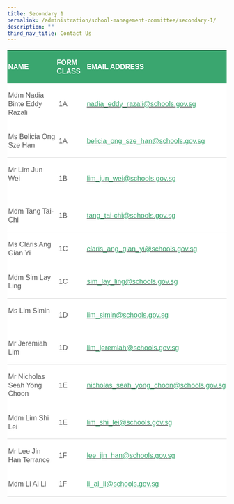 ```yaml
---
title: Secondary 1
permalink: /administration/school-management-committee/secondary-1/
description: ""
third_nav_title: Contact Us
---
```


<table class="MsoNormalTable" border="0" cellspacing="0" cellpadding="0" width="624" style="background:white;border-collapse:collapse;mso-table-layout-alt:fixed;
 mso-yfti-tbllook:1184;mso-padding-alt:0in 0in 0in 0in"><tbody><tr style="mso-yfti-irow:0;mso-yfti-firstrow:yes"><td width="228" style="width:171.0pt;background:#3AA66F;padding:1.5pt 1.5pt 1.5pt 1.5pt"><p class="MsoNormal" style="line-height:14.7pt"><b><span style="font-family:
  &quot;Arial&quot;,sans-serif;color:white;text-transform:uppercase">NAME</span></b></p></td><td width="96" style="width:1.0in;background:#3AA66F;padding:1.5pt 1.5pt 1.5pt 1.5pt"><p class="MsoNormal" style="line-height:14.7pt"><b><span style="font-family:
  &quot;Arial&quot;,sans-serif;color:white;text-transform:uppercase">FORM CLASS</span></b></p></td><td width="300" style="width:225.0pt;background:#3AA66F;padding:1.5pt 1.5pt 1.5pt 1.5pt"><p class="MsoNormal" style="line-height:14.7pt"><b><span style="font-family:
  &quot;Arial&quot;,sans-serif;color:white;text-transform:uppercase">EMAIL ADDRESS</span></b></p></td></tr><tr style="mso-yfti-irow:1"><td width="228" style="width:171.0pt;padding:1.5pt 1.5pt 1.5pt 1.5pt"><p class="MsoNormal" style="line-height:14.7pt"><span style="font-family:&quot;Arial&quot;,sans-serif;
  color:#565656">Mdm Nadia Binte Eddy Razali</span></p></td><td width="96" style="width:1.0in;padding:1.5pt 1.5pt 1.5pt 1.5pt"><p class="MsoNormal" style="line-height:14.7pt"><span style="font-family:&quot;Arial&quot;,sans-serif;
  color:#565656">&nbsp;1A</span></p></td><td width="300" style="width:225.0pt;padding:1.5pt 1.5pt 1.5pt 1.5pt"><p class="MsoNormal" style="line-height:14.7pt"><span style="color:black;
  mso-color-alt:windowtext"><a href="mailto:nadia_eddy_razali@schools.gov.sg"><span style="font-family:&quot;Arial&quot;,sans-serif;color:#3AA66F;text-decoration:none;
  text-underline:none">nadia_eddy_razali@schools.gov.sg</span></a></span><span style="font-family:&quot;Arial&quot;,sans-serif;color:#565656">&nbsp;</span></p></td></tr><tr style="mso-yfti-irow:2"><td width="228" style="width:171.0pt;border:none;border-bottom:solid #D9D9D9 1.0pt;
  mso-border-bottom-themecolor:background1;mso-border-bottom-themeshade:217;
  mso-border-bottom-alt:solid #D9D9D9 .5pt;mso-border-bottom-themecolor:background1;
  mso-border-bottom-themeshade:217;padding:1.5pt 1.5pt 1.5pt 1.5pt"><p class="MsoNormal" style="line-height:14.7pt"><span style="font-family:&quot;Arial&quot;,sans-serif;
  color:#565656">Ms Belicia Ong Sze Han</span></p></td><td width="96" style="width:1.0in;border:none;border-bottom:solid #D9D9D9 1.0pt;
  mso-border-bottom-themecolor:background1;mso-border-bottom-themeshade:217;
  mso-border-bottom-alt:solid #D9D9D9 .5pt;mso-border-bottom-themecolor:background1;
  mso-border-bottom-themeshade:217;padding:1.5pt 1.5pt 1.5pt 1.5pt"><p class="MsoNormal" style="line-height:14.7pt"><span style="font-family:&quot;Arial&quot;,sans-serif;
  color:#565656">&nbsp;1A</span></p></td><td width="300" style="width:225.0pt;border:none;border-bottom:solid #D9D9D9 1.0pt;
  mso-border-bottom-themecolor:background1;mso-border-bottom-themeshade:217;
  mso-border-bottom-alt:solid #D9D9D9 .5pt;mso-border-bottom-themecolor:background1;
  mso-border-bottom-themeshade:217;padding:1.5pt 1.5pt 1.5pt 1.5pt"><p class="MsoNormal" style="line-height:14.7pt"><span style="color:black;
  mso-color-alt:windowtext"><a href="mailto:belicia_ong_sze_han@schools.gov.sg"><span style="font-family:&quot;Arial&quot;,sans-serif;color:#3AA66F;text-decoration:none;
  text-underline:none">belicia_ong_sze_han@schools.gov.sg</span></a></span><span style="font-family:&quot;Arial&quot;,sans-serif;color:#565656"></span></p></td></tr><tr style="mso-yfti-irow:3"><td width="228" style="width:171.0pt;border:none;mso-border-top-alt:solid #D9D9D9 .5pt;
  mso-border-top-themecolor:background1;mso-border-top-themeshade:217;
  padding:1.5pt 1.5pt 1.5pt 1.5pt"><p class="MsoNormal" style="line-height:14.7pt"><span style="font-family:&quot;Arial&quot;,sans-serif;
  color:#565656">Mr Lim Jun Wei&nbsp;&nbsp; &nbsp;&nbsp;&nbsp; &nbsp;&nbsp;&nbsp; &nbsp;&nbsp;&nbsp; &nbsp;&nbsp;&nbsp; &nbsp;</span></p></td><td width="96" style="width:1.0in;border:none;mso-border-top-alt:solid #D9D9D9 .5pt;
  mso-border-top-themecolor:background1;mso-border-top-themeshade:217;
  padding:1.5pt 1.5pt 1.5pt 1.5pt"><p class="MsoNormal" style="line-height:14.7pt"><span style="font-family:&quot;Arial&quot;,sans-serif;
  color:#565656">&nbsp;1B</span></p></td><td width="300" style="width:225.0pt;border:none;mso-border-top-alt:solid #D9D9D9 .5pt;
  mso-border-top-themecolor:background1;mso-border-top-themeshade:217;
  padding:1.5pt 1.5pt 1.5pt 1.5pt"><p class="MsoNormal" style="line-height:14.7pt"><span style="color:black;
  mso-color-alt:windowtext"><a href="mailto:lim_jun_wei@schools.gov.sg"><span style="font-family:&quot;Arial&quot;,sans-serif;color:#3AA66F;text-decoration:none;
  text-underline:none">lim_jun_wei@schools.gov.sg</span></a></span><span style="font-family:&quot;Arial&quot;,sans-serif;color:#565656"></span></p></td></tr><tr style="mso-yfti-irow:4"><td width="228" style="width:171.0pt;border:none;border-bottom:solid #D9D9D9 1.0pt;
  mso-border-bottom-themecolor:background1;mso-border-bottom-themeshade:217;
  mso-border-bottom-alt:solid #D9D9D9 .5pt;mso-border-bottom-themecolor:background1;
  mso-border-bottom-themeshade:217;padding:1.5pt 1.5pt 1.5pt 1.5pt"><p class="MsoNormal" style="line-height:14.7pt"><span style="font-family:&quot;Arial&quot;,sans-serif;
  color:#565656">Mdm Tang Tai-Chi&nbsp;&nbsp; &nbsp;&nbsp;&nbsp; &nbsp;&nbsp;&nbsp; &nbsp;</span></p></td><td width="96" style="width:1.0in;border:none;border-bottom:solid #D9D9D9 1.0pt;
  mso-border-bottom-themecolor:background1;mso-border-bottom-themeshade:217;
  mso-border-bottom-alt:solid #D9D9D9 .5pt;mso-border-bottom-themecolor:background1;
  mso-border-bottom-themeshade:217;padding:1.5pt 1.5pt 1.5pt 1.5pt"><p class="MsoNormal" style="line-height:14.7pt"><span style="font-family:&quot;Arial&quot;,sans-serif;
  color:#565656">&nbsp;1B</span></p></td><td width="300" style="width:225.0pt;border:none;border-bottom:solid #D9D9D9 1.0pt;
  mso-border-bottom-themecolor:background1;mso-border-bottom-themeshade:217;
  mso-border-bottom-alt:solid #D9D9D9 .5pt;mso-border-bottom-themecolor:background1;
  mso-border-bottom-themeshade:217;padding:1.5pt 1.5pt 1.5pt 1.5pt"><p class="MsoNormal" style="line-height:14.7pt"><span style="color:black;
  mso-color-alt:windowtext"><a href="mailto:tang_tai-chi@schools.gov.sg"><span style="font-family:&quot;Arial&quot;,sans-serif;color:#3AA66F;text-decoration:none;
  text-underline:none">tang_tai-chi@schools.gov.sg</span></a></span><span style="font-family:&quot;Arial&quot;,sans-serif;color:#565656"></span></p></td></tr><tr style="mso-yfti-irow:5"><td width="228" style="width:171.0pt;border:none;mso-border-top-alt:solid #D9D9D9 .5pt;
  mso-border-top-themecolor:background1;mso-border-top-themeshade:217;
  padding:1.5pt 1.5pt 1.5pt 1.5pt"><p class="MsoNormal" style="line-height:14.7pt"><span style="font-family:&quot;Arial&quot;,sans-serif;
  color:#565656">Ms Claris Ang Gian Yi&nbsp;&nbsp; &nbsp;&nbsp;&nbsp; &nbsp;</span></p></td><td width="96" style="width:1.0in;border:none;mso-border-top-alt:solid #D9D9D9 .5pt;
  mso-border-top-themecolor:background1;mso-border-top-themeshade:217;
  padding:1.5pt 1.5pt 1.5pt 1.5pt"><p class="MsoNormal" style="line-height:14.7pt"><span style="font-family:&quot;Arial&quot;,sans-serif;
  color:#565656">&nbsp;1C</span></p></td><td width="300" style="width:225.0pt;border:none;mso-border-top-alt:solid #D9D9D9 .5pt;
  mso-border-top-themecolor:background1;mso-border-top-themeshade:217;
  padding:1.5pt 1.5pt 1.5pt 1.5pt"><p class="MsoNormal" style="line-height:14.7pt"><span style="color:black;
  mso-color-alt:windowtext"><a href="mailto:claris_ang_gian_yi@schools.gov.sg"><span style="font-family:&quot;Arial&quot;,sans-serif;color:#3AA66F;text-decoration:none;
  text-underline:none">claris_ang_gian_yi@schools.gov.sg</span></a></span><span style="font-family:&quot;Arial&quot;,sans-serif;color:#565656"></span></p></td></tr><tr style="mso-yfti-irow:6"><td width="228" style="width:171.0pt;border:none;border-bottom:solid #D9D9D9 1.0pt;
  mso-border-bottom-themecolor:background1;mso-border-bottom-themeshade:217;
  mso-border-bottom-alt:solid #D9D9D9 .5pt;mso-border-bottom-themecolor:background1;
  mso-border-bottom-themeshade:217;padding:1.5pt 1.5pt 1.5pt 1.5pt"><p class="MsoNormal" style="line-height:14.7pt"><span style="font-family:&quot;Arial&quot;,sans-serif;
  color:#565656">Mdm Sim Lay Ling</span></p></td><td width="96" style="width:1.0in;border:none;border-bottom:solid #D9D9D9 1.0pt;
  mso-border-bottom-themecolor:background1;mso-border-bottom-themeshade:217;
  mso-border-bottom-alt:solid #D9D9D9 .5pt;mso-border-bottom-themecolor:background1;
  mso-border-bottom-themeshade:217;padding:1.5pt 1.5pt 1.5pt 1.5pt"><p class="MsoNormal" style="line-height:14.7pt"><span style="font-family:&quot;Arial&quot;,sans-serif;
  color:#565656">&nbsp;1C</span></p></td><td width="300" style="width:225.0pt;border:none;border-bottom:solid #D9D9D9 1.0pt;
  mso-border-bottom-themecolor:background1;mso-border-bottom-themeshade:217;
  mso-border-bottom-alt:solid #D9D9D9 .5pt;mso-border-bottom-themecolor:background1;
  mso-border-bottom-themeshade:217;padding:1.5pt 1.5pt 1.5pt 1.5pt"><p class="MsoNormal" style="line-height:14.7pt"><span style="color:black;
  mso-color-alt:windowtext"><a href="mailto:sim_lay_ling@schools.gov.sg"><span style="font-family:&quot;Arial&quot;,sans-serif;color:#3AA66F;text-decoration:none;
  text-underline:none">sim_lay_ling@schools.gov.sg</span></a></span><span style="font-family:&quot;Arial&quot;,sans-serif;color:#565656"></span></p></td></tr><tr style="mso-yfti-irow:7"><td width="228" style="width:171.0pt;border:none;mso-border-top-alt:solid #D9D9D9 .5pt;
  mso-border-top-themecolor:background1;mso-border-top-themeshade:217;
  padding:1.5pt 1.5pt 1.5pt 1.5pt"><p class="MsoNormal" style="line-height:14.7pt"><span style="font-family:&quot;Arial&quot;,sans-serif;
  color:#565656">Ms Lim Simin&nbsp;&nbsp; &nbsp;</span></p></td><td width="96" style="width:1.0in;border:none;mso-border-top-alt:solid #D9D9D9 .5pt;
  mso-border-top-themecolor:background1;mso-border-top-themeshade:217;
  padding:1.5pt 1.5pt 1.5pt 1.5pt"><p class="MsoNormal" style="line-height:14.7pt"><span style="font-family:&quot;Arial&quot;,sans-serif;
  color:#565656">&nbsp;1D</span></p></td><td width="300" style="width:225.0pt;border:none;mso-border-top-alt:solid #D9D9D9 .5pt;
  mso-border-top-themecolor:background1;mso-border-top-themeshade:217;
  padding:1.5pt 1.5pt 1.5pt 1.5pt"><p class="MsoNormal" style="line-height:14.7pt"><span style="color:black;
  mso-color-alt:windowtext"><a href="mailto:lim_simin@schools.gov.sg"><span style="font-family:&quot;Arial&quot;,sans-serif;color:#3AA66F;text-decoration:none;
  text-underline:none">lim_simin@schools.gov.sg</span></a></span><span style="font-family:&quot;Arial&quot;,sans-serif;color:#565656"></span></p></td></tr><tr style="mso-yfti-irow:8"><td width="228" style="width:171.0pt;border:none;border-bottom:solid #D9D9D9 1.0pt;
  mso-border-bottom-themecolor:background1;mso-border-bottom-themeshade:217;
  mso-border-bottom-alt:solid #D9D9D9 .5pt;mso-border-bottom-themecolor:background1;
  mso-border-bottom-themeshade:217;padding:1.5pt 1.5pt 1.5pt 1.5pt"><p class="MsoNormal" style="line-height:14.7pt"><span style="font-family:&quot;Arial&quot;,sans-serif;
  color:#565656">Mr Jeremiah Lim</span></p></td><td width="96" style="width:1.0in;border:none;border-bottom:solid #D9D9D9 1.0pt;
  mso-border-bottom-themecolor:background1;mso-border-bottom-themeshade:217;
  mso-border-bottom-alt:solid #D9D9D9 .5pt;mso-border-bottom-themecolor:background1;
  mso-border-bottom-themeshade:217;padding:1.5pt 1.5pt 1.5pt 1.5pt"><p class="MsoNormal" style="line-height:14.7pt"><span style="font-family:&quot;Arial&quot;,sans-serif;
  color:#565656">&nbsp;1D</span></p></td><td width="300" style="width:225.0pt;border:none;border-bottom:solid #D9D9D9 1.0pt;
  mso-border-bottom-themecolor:background1;mso-border-bottom-themeshade:217;
  mso-border-bottom-alt:solid #D9D9D9 .5pt;mso-border-bottom-themecolor:background1;
  mso-border-bottom-themeshade:217;padding:1.5pt 1.5pt 1.5pt 1.5pt"><p class="MsoNormal" style="line-height:14.7pt"><span style="color:black;
  mso-color-alt:windowtext"><a href="mailto:lim_jeremiah@schools.gov.sg"><span style="font-family:&quot;Arial&quot;,sans-serif;color:#3AA66F;text-decoration:none;
  text-underline:none">lim_jeremiah@schools.gov.sg</span></a></span><span style="font-family:&quot;Arial&quot;,sans-serif;color:#565656"></span></p></td></tr><tr style="mso-yfti-irow:9"><td width="228" style="width:171.0pt;border:none;mso-border-top-alt:solid #D9D9D9 .5pt;
  mso-border-top-themecolor:background1;mso-border-top-themeshade:217;
  padding:1.5pt 1.5pt 1.5pt 1.5pt"><p class="MsoNormal" style="line-height:14.7pt"><span style="font-family:&quot;Arial&quot;,sans-serif;
  color:#565656">Mr Nicholas Seah Yong Choon&nbsp; &nbsp;</span></p></td><td width="96" style="width:1.0in;border:none;mso-border-top-alt:solid #D9D9D9 .5pt;
  mso-border-top-themecolor:background1;mso-border-top-themeshade:217;
  padding:1.5pt 1.5pt 1.5pt 1.5pt"><p class="MsoNormal" style="line-height:14.7pt"><span style="font-family:&quot;Arial&quot;,sans-serif;
  color:#565656">&nbsp;1E</span></p></td><td width="300" style="width:225.0pt;border:none;mso-border-top-alt:solid #D9D9D9 .5pt;
  mso-border-top-themecolor:background1;mso-border-top-themeshade:217;
  padding:1.5pt 1.5pt 1.5pt 1.5pt"><p class="MsoNormal" style="line-height:14.7pt"><span style="color:black;
  mso-color-alt:windowtext"><a href="mailto:nicholas_seah_yong_choon@schools.gov.sg"><span style="font-family:
  &quot;Arial&quot;,sans-serif;color:#3AA66F;text-decoration:none;text-underline:none">nicholas_seah_yong_choon@schools.gov.sg</span></a></span><span style="font-family:&quot;Arial&quot;,sans-serif;color:#565656"></span></p></td></tr><tr style="mso-yfti-irow:10"><td width="228" style="width:171.0pt;border:none;border-bottom:solid #D9D9D9 1.0pt;
  mso-border-bottom-themecolor:background1;mso-border-bottom-themeshade:217;
  mso-border-bottom-alt:solid #D9D9D9 .5pt;mso-border-bottom-themecolor:background1;
  mso-border-bottom-themeshade:217;padding:1.5pt 1.5pt 1.5pt 1.5pt"><p class="MsoNormal" style="line-height:14.7pt"><span style="font-family:&quot;Arial&quot;,sans-serif;
  color:#565656">Mdm Lim Shi Lei&nbsp;&nbsp;&nbsp; &nbsp;</span></p></td><td width="96" style="width:1.0in;border:none;border-bottom:solid #D9D9D9 1.0pt;
  mso-border-bottom-themecolor:background1;mso-border-bottom-themeshade:217;
  mso-border-bottom-alt:solid #D9D9D9 .5pt;mso-border-bottom-themecolor:background1;
  mso-border-bottom-themeshade:217;padding:1.5pt 1.5pt 1.5pt 1.5pt"><p class="MsoNormal" style="line-height:14.7pt"><span style="font-family:&quot;Arial&quot;,sans-serif;
  color:#565656">&nbsp;1E</span></p></td><td width="300" style="width:225.0pt;border:none;border-bottom:solid #D9D9D9 1.0pt;
  mso-border-bottom-themecolor:background1;mso-border-bottom-themeshade:217;
  mso-border-bottom-alt:solid #D9D9D9 .5pt;mso-border-bottom-themecolor:background1;
  mso-border-bottom-themeshade:217;padding:1.5pt 1.5pt 1.5pt 1.5pt"><p class="MsoNormal" style="line-height:14.7pt"><span style="color:black;
  mso-color-alt:windowtext"><a href="mailto:lim_shi_lei@schools.gov.sg"><span style="font-family:&quot;Arial&quot;,sans-serif;color:#3AA66F;text-decoration:none;
  text-underline:none">lim_shi_lei@schools.gov.sg</span></a></span><span style="font-family:&quot;Arial&quot;,sans-serif;color:#565656"></span></p></td></tr><tr style="mso-yfti-irow:11"><td width="228" style="width:171.0pt;border:none;mso-border-top-alt:solid #D9D9D9 .5pt;
  mso-border-top-themecolor:background1;mso-border-top-themeshade:217;
  padding:1.5pt 1.5pt 1.5pt 1.5pt"><p class="MsoNormal" style="line-height:14.7pt"><span style="font-family:&quot;Arial&quot;,sans-serif;
  color:#565656">Mr Lee Jin Han Terrance&nbsp;</span></p></td><td width="96" style="width:1.0in;border:none;mso-border-top-alt:solid #D9D9D9 .5pt;
  mso-border-top-themecolor:background1;mso-border-top-themeshade:217;
  padding:1.5pt 1.5pt 1.5pt 1.5pt"><p class="MsoNormal" style="line-height:14.7pt"><span style="font-family:&quot;Arial&quot;,sans-serif;
  color:#565656">&nbsp;1F</span></p></td><td width="300" style="width:225.0pt;border:none;mso-border-top-alt:solid #D9D9D9 .5pt;
  mso-border-top-themecolor:background1;mso-border-top-themeshade:217;
  padding:1.5pt 1.5pt 1.5pt 1.5pt"><p class="MsoNormal" style="line-height:14.7pt"><span style="color:black;
  mso-color-alt:windowtext"><a href="mailto:lee_jin_han@schools.gov.sg"><span style="font-family:&quot;Arial&quot;,sans-serif;color:#3AA66F;text-decoration:none;
  text-underline:none">lee_jin_han@schools.gov.sg</span></a></span><span style="font-family:&quot;Arial&quot;,sans-serif;color:#565656"></span></p></td></tr><tr style="mso-yfti-irow:12;mso-yfti-lastrow:yes"><td width="228" style="width:171.0pt;border:none;border-bottom:solid #D9D9D9 1.0pt;
  mso-border-bottom-themecolor:background1;mso-border-bottom-themeshade:217;
  mso-border-bottom-alt:solid #D9D9D9 .5pt;mso-border-bottom-themecolor:background1;
  mso-border-bottom-themeshade:217;padding:1.5pt 1.5pt 1.5pt 1.5pt"><p class="MsoNormal" style="line-height:14.7pt"><span style="font-family:&quot;Arial&quot;,sans-serif;
  color:#565656">Mdm Li Ai Li&nbsp;&nbsp; &nbsp;</span></p></td><td width="96" style="width:1.0in;border:none;border-bottom:solid #D9D9D9 1.0pt;
  mso-border-bottom-themecolor:background1;mso-border-bottom-themeshade:217;
  mso-border-bottom-alt:solid #D9D9D9 .5pt;mso-border-bottom-themecolor:background1;
  mso-border-bottom-themeshade:217;padding:1.5pt 1.5pt 1.5pt 1.5pt"><p class="MsoNormal" style="line-height:14.7pt"><span style="font-family:&quot;Arial&quot;,sans-serif;
  color:#565656">&nbsp;1F</span></p></td><td width="300" style="width:225.0pt;border:none;border-bottom:solid #D9D9D9 1.0pt;
  mso-border-bottom-themecolor:background1;mso-border-bottom-themeshade:217;
  mso-border-bottom-alt:solid #D9D9D9 .5pt;mso-border-bottom-themecolor:background1;
  mso-border-bottom-themeshade:217;padding:1.5pt 1.5pt 1.5pt 1.5pt"><p class="MsoNormal" style="line-height:14.7pt"><span style="color:black;
  mso-color-alt:windowtext"><a href="mailto:li_ai_li@schools.gov.sg"><span style="font-family:&quot;Arial&quot;,sans-serif;color:#3AA66F;text-decoration:none;
  text-underline:none">li_ai_li@schools.gov.sg</span></a></span><span style="font-family:&quot;Arial&quot;,sans-serif;color:#565656"></span></p></td></tr></tbody></table>
